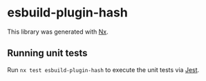 # esbuild-plugin-hash

This library was generated with [Nx](https://nx.dev).

## Running unit tests

Run `nx test esbuild-plugin-hash` to execute the unit tests via [Jest](https://jestjs.io).
